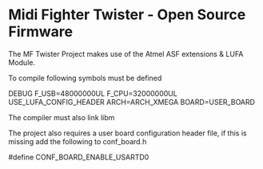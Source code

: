 # Midi Fighter Twister - Open Source Firmware
The MF Twister Project makes use of the Atmel ASF extensions & LUFA Module.

To compile following symbols must be defined

DEBUG
F_USB=48000000UL
F_CPU=32000000UL
USE_LUFA_CONFIG_HEADER
ARCH=ARCH_XMEGA
BOARD=USER_BOARD

The compiler must also link libm

The project also requires a user board configuration header file, if this is missing add the following to conf_board.h

#define CONF_BOARD_ENABLE_USARTD0
